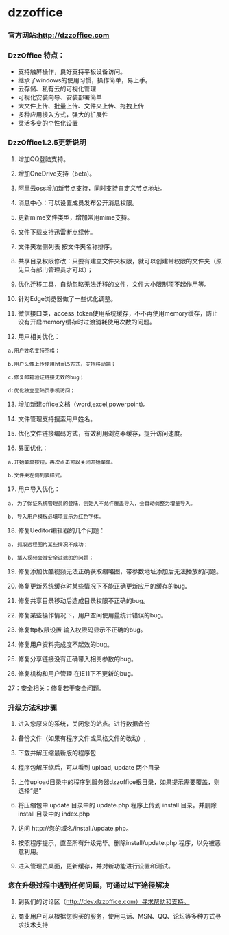 # dzzoffice

### 官方网站:http://dzzoffice.com

### DzzOffice 特点：
* 支持触屏操作，良好支持平板设备访问。
* 继承了windows的使用习惯，操作简单，易上手。
* 云存储、私有云的可视化管理
* 可视化安装向导、安装部署简单
* 大文件上传、批量上传、文件夹上传、拖拽上传
* 多种应用接入方式，强大的扩展性
* 灵活多变的个性化设置


### DzzOffice1.2.5更新说明

1.  增加QQ登陆支持。

2.  增加OneDrive支持（beta)。

3.  阿里云oss增加新节点支持，同时支持自定义节点地址。

4.  消息中心：可以设置成员发布公开消息权限。

5.  更新mime文件类型，增加常用mime支持。

6.  文件下载支持迅雷断点续传。

7.  文件夹左侧列表 按文件夹名称排序。

8.  共享目录权限修改：只要有建立文件夹权限，就可以创建带权限的文件夹（原先只有部门管理员才可以）；

9.  优化迁移工具，自动忽略无法迁移的文件，文件大小限制项不起作用等。

10.  针对Edge浏览器做了一些优化调整。

11.  微信接口类，access_token使用系统缓存，不不再使用memory缓存，防止没有开启memory缓存时过渡消耗使用次数的问题。

12.  用户相关优化：
  
    a.用户姓名支持空格；

    b.用户头像上传使用html5方式，支持移动端；

    c.修复邮箱验证链接无效的bug；

    d:优化独立登陆页手机访问；

13.  增加新建office文档（word,excel,powerpoint)。

14.  文件管理支持搜索用户姓名。

15.  优化文件链接编码方式，有效利用浏览器缓存，提升访问速度。

16.  界面优化：
  
    a.开始菜单按钮，再次点击可以关闭开始菜单。

    b.文件夹左侧列表样式。

17.  用户导入优化：

    a. 为了保证系统管理员的登陆，创始人不允许覆盖导入，会自动调整为增量导入。

    b. 导入用户模板必填项显示为红色字体。

18.  修复Ueditor编辑器的几个问题：
   
    a. 抓取远程图片某些情况不成功；
 
    b. 插入视频会被安全过滤的的问题；
 
19.  修复添加优酷视频无法正确获取缩略图，带参数地址添加后无法播放的问题。

20.  修复更新系统缓存时某些情况下不能正确更新应用的缓存的bug。

21.  修复共享目录移动后造成目录权限不正确的bug。

22.  修复某些操作情况下，用户空间使用量统计错误的bug。

23.  修复ftp权限设置 输入权限码显示不正确的bug。

24.  修复用户资料完成度不起效的bug。

25.  修复分享链接没有正确带入相关参数的bug。

26.  修复机构和用户管理 在IE11下不更新的bug。

27：安全相关：修复若干安全问题。


### 升级方法和步骤

1.  进入您原来的系统，关闭您的站点。进行数据备份

2. 备份文件（如果有程序文件或风格文件的改动）,

3. 下载并解压缩最新版的程序包

4. 程序包解压缩后，可以看到 upload, update 两个目录

5. 上传upload目录中的程序到服务器dzzoffice根目录，如果提示需要覆盖，则选择“是”

6. 将压缩包中 update 目录中的 update.php  程序上传到 install 目录。并删除 install 目录中的 index.php

6. 访问 http://您的域名/install/update.php。

7. 按照程序提示，直至所有升级完毕。删除install/update.php 程序，以免被恶意利用。

8. 进入管理员桌面，更新缓存，并对新功能进行设置和测试。



### 您在升级过程中遇到任何问题，可通过以下途径解决

1. 到我们的讨论区（http://dev.dzzoffice.com）寻求帮助和支持。

2. 商业用户可以根据您购买的服务，使用电话、MSN、QQ、论坛等多种方式寻求技术支持

